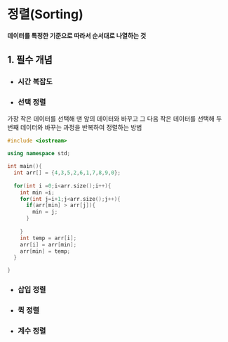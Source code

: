 # 정렬(Sorting)
#### 데이터를 특정한 기준으로 따라서 순서대로 나열하는 것

## 1. 필수 개념
- ### 시간 복잡도


- ### 선택 정렬 
가장 작은 데이터를 선택해 맨 앞의 데이터와 바꾸고 그 다음 작은 데이터를 선택해 두 번째 데이터와 바꾸는 과정을 반복하여 정렬하는 방법
```cpp
#include <iostream>

using namespace std;

int main(){
  int arr[] = {4,3,5,2,6,1,7,8,9,0};
 
  for(int i =0;i<arr.size();i++){
    int min =i;
    for(int j=i+1;j<arr.size();j++){
      if(arr[min] > arr[j]){
        min = j;
      }
    
    }
    int temp = arr[i];
    arr[i] = arr[min];
    arr[min] = temp;
  }

}

```
- ### 삽입 정렬

- ### 퀵 정렬

- ### 계수 정렬
